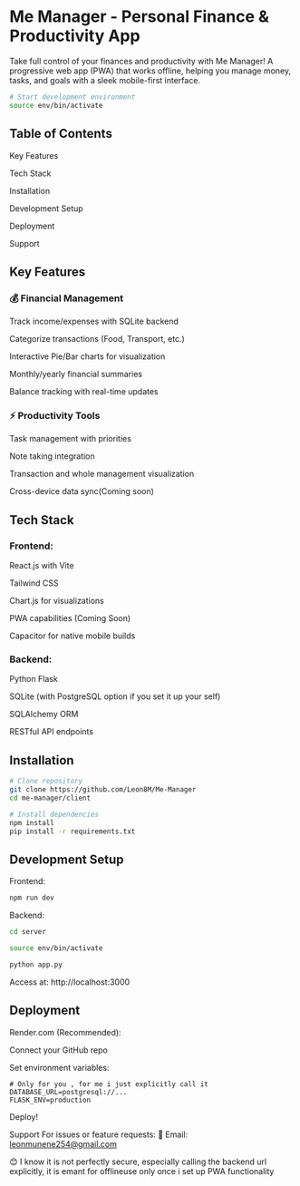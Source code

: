 
# Me Manager - Personal Finance & Productivity App

Take full control of your finances and productivity with Me Manager! A progressive web app (PWA) that works offline, helping you manage money, tasks, and goals with a sleek mobile-first interface.

```bash
# Start development environment
source env/bin/activate
```

## Table of Contents
Key Features

Tech Stack

Installation

Development Setup

Deployment

Support

## Key Features

### 💰 Financial Management

Track income/expenses with SQLite backend

Categorize transactions (Food, Transport, etc.)

Interactive Pie/Bar charts for visualization

Monthly/yearly financial summaries

Balance tracking with real-time updates


### ⚡ Productivity Tools

Task management with priorities

Note taking integration

Transaction and whole management visualization

Cross-device data sync(Coming soon)

## Tech Stack

### Frontend:

React.js with Vite

Tailwind CSS

Chart.js for visualizations

PWA capabilities (Coming Soon)

Capacitor for native mobile builds

### Backend:

Python Flask

SQLite (with PostgreSQL option if you set it up your self)

SQLAlchemy ORM

RESTful API endpoints

## Installation
```bash
# Clone repository
git clone https://github.com/Leon8M/Me-Manager
cd me-manager/client

# Install dependencies
npm install
pip install -r requirements.txt
```
## Development Setup

Frontend:

```bash
npm run dev
```
Backend:
```bash
cd server

source env/bin/activate

python app.py
```
Access at: http://localhost:3000

## Deployment
Render.com (Recommended):

Connect your GitHub repo

Set environment variables:

```env
# Only for you , for me i just explicitly call it
DATABASE_URL=postgresql://...
FLASK_ENV=production
```
Deploy!


Support
For issues or feature requests:
📧 Email: leonmunene254@gmail.com

😊 I know it is not perfectly secure, especially calling the backend url explicitly, it is emant for offlineuse only once i set up PWA functionality 
